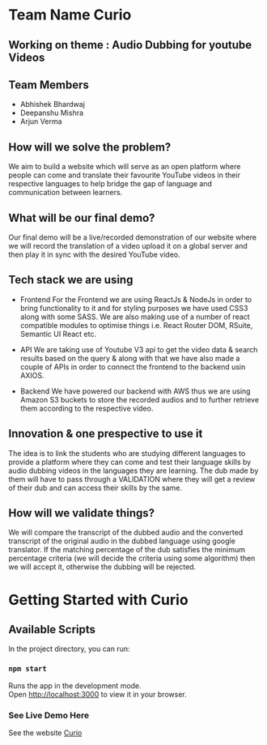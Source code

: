 # Team Name Curio
## Working on theme : Audio Dubbing for youtube Videos

## Team Members

- Abhishek Bhardwaj
- Deepanshu Mishra
- Arjun Verma


## How will we solve the problem?
We aim to build a website which will serve as an open platform where people can come and translate their favourite YouTube videos in their respective languages to help bridge the gap of language and communication between learners.


## What will be our final demo?
Our final demo will be a live/recorded demonstration of our website where we will record the translation of a video upload it on a global server and then play it in sync with the desired YouTube video.

## Tech stack we are using
- Frontend
For the Frontend we are using ReactJs & NodeJs in order to bring functionality to it  and for styling purposes we have used CSS3 along with some SASS. We are also making use of a number of react compatible modules to optimise things i.e. React Router DOM, RSuite, Semantic UI React etc.

- API
We are taking use of Youtube V3 api to get the video data & search results based on the query & along with that we have also made a couple of APIs in order to connect the frontend to the backend usin AXIOS.

- Backend
We have powered our backend with AWS thus we are using Amazon S3 buckets to store the recorded audios and to further retrieve them according to the respective video.

## Innovation & one prespective to use it
The idea is to link the students who are studying different languages to provide a platform where they can come and test their language skills by audio dubbing videos in the languages they are learning. The dub made by them will have to pass through a VALIDATION where they will get a review of their dub and can access their skills by the same.

## How will we validate things?
We will compare the transcript of the dubbed audio and the converted transcript of the original audio in the dubbed language using google translator. If the matching percentage of the dub satisfies the minimum percentage criteria (we will decide the criteria using some algorithm) then we will accept it, otherwise the dubbing will be rejected.


# Getting Started with Curio

## Available Scripts

In the project directory, you can run:

### `npm start`

Runs the app in the development mode.\
Open [http://localhost:3000](http://localhost:3000) to view it in your browser.


### See Live Demo Here

See the website [Curio](https://curiocic.netlify.app/) 



